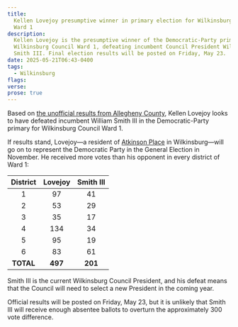 ```yaml
---
title:
  Kellen Lovejoy presumptive winner in primary election for Wilkinsburg Council
  Ward 1
description:
  Kellen Lovejoy is the presumptive winner of the Democratic-Party primary for
  Wilkinsburg Council Ward 1, defeating incumbent Council President William
  Smith III. Final election results will be posted on Friday, May 23.
date: 2025-05-21T06:43-0400
tags:
  - Wilkinsburg
flags:
verse:
prose: true
---
```


Based on
[the unofficial results from Allegheny County](https://results.enr.clarityelections.com/PA/Allegheny/123625/web.345435/#/detail/0566),
Kellen Lovejoy looks to have defeated incumbent William Smith III in the
Democratic-Party primary for Wilkinsburg Council Ward 1.

If results stand, Lovejoy—a resident of
[Atkinson Place](https://atkinsonplace.com) in Wilkinsburg—will go on to
represent the Democratic Party in the General Election in November. He received
more votes than his opponent in every district of Ward 1:

| District  | Lovejoy | Smith III |
| :-------: | :-----: | :-------: |
|     1     |   97    |    41     |
|     2     |   53    |    29     |
|     3     |   35    |    17     |
|     4     |   134   |    34     |
|     5     |   95    |    19     |
|     6     |   83    |    61     |
| **TOTAL** | **497** |  **201**  |

Smith III is the current Wilkinsburg Council President, and his defeat means
that the Council will need to select a new President in the coming year.

Official results will be posted on Friday, May 23, but it is unlikely that Smith
III will receive enough absentee ballots to overturn the approximately 300 vote
difference.
